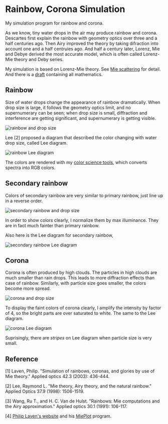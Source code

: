 # Rainbow, Corona Simulation

My simulation program for rainbow and corona.

As we know, tiny water drops in the air may produce rainbow and corona.
Descartes first explain the rainbow with geometry optics over three and a half centuries ago.
Then Airy improved the theory by taking difraction into account one and a half centruies ago.
And half a century later, Lorenz, Mie and Debye derived the most accurate model, which is often called Lorenz-Mie theory and Deby series.

My simulation is based on Lorenz-Mie theory. See [Mie scattering](https://en.wikipedia.org/wiki/Mie_scattering) for detail.
And there is a [draft](Computation%20of%20Mie%20Theory.md) containing all mathematics.

## Rainbow

Size of water drops change the appearance of rainbow dramatically.
When drop size is large, it follows the geometry optics limit, and no supernumerary can be seen;
when drop size is small, diffraction and interference are getting significant, and supernumerary is getting visible.

![rainbow and drop size](img/rainbow_radius_angle.png)

Lee [2] proposed a diagram that described the color changing with water drop size, called Lee diagram.

![rainbow Lee diagram](img/lee_137-145.png)

The colors are rendered with my [color science tools](https://github.com/LoveDaisy/ColorScienceUtils), which converts spectra into RGB colors.

## Secondary rainbow

Colors of secondary rainbow are very similar to primary rainbow, just line up in a reverse order.

![secondary rainbow and drop size](img/sencondary_rainbow_radius_angle.png)

In order to show colors clearly, I normalize them by max illuminance. They are in fact much fainter than primary rainbow.

Also here is the Lee diagram for secondary rainbow,

![secondary rainbow Lee diagram](img/lee_123-131.png)

## Corona

Corona is often produced by high clouds. The particles in high clouds are much smaller than rain drops. This leads to more diffraction effects than case of rainbow.
Similarly, with particle size goes smaller, the colors become more spread.

![corona and drop size](img/corona_radius_angle.png)

To display the faint colors of corona clearly, I amplify the intensity by factor of 4, so the bright parts are over saturated to white. The same to the Lee diagram.

![corona Lee diagram](img/lee_000-010.png)

Suprisingly, there are *stripes* on Lee diagram when particle size is very small.

## Reference

[1] Laven, Philip. "Simulation of rainbows, coronas, and glories by use of Mie theory." Applied optics 42.3 (2003): 436-444.

[2] Lee, Raymond L. "Mie theory, Airy theory, and the natural rainbow." Applied Optics 37.9 (1998): 1506-1519.

[3] Wang, Ru T., and H. C. Van de Hulst. "Rainbows: Mie computations and the Airy approximation." Applied optics 30.1 (1991): 106-117.

[4] [Philip Laven's website](http://www.philiplaven.com/index1.html) and his [MiePlot](http://www.philiplaven.com/mieplot.htm) program.
